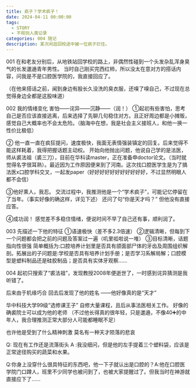 ```yaml
---
title: 疯子？学术疯子！
date: 2024-04-11 00:00:00
tags:
  - STORY
  - 不规则人类记录
categories: 004 随记
description: 某次闲逛回校途中被一位疯子拦住。
---
```

001
在和老友分别后，从地铁站回学校的路上，非偶然性碰到一个头发杂乱浑身臭气的长发邋遢青年男性。
当时自己刚买完西红柿，所以没太在意对方的搭话内容，问我是不是口腔医学院的，我直接回应了。

（在他来搭话之前，闻到身边有股长久没洗的臭衣服，还嗅了嗅自己，不过现在总觉得身边全都是这股味道）

002
我的情绪变化
害怕——诧异——沉静——（润！）
①起初有些害怕，思考自己是否应该直接逃离，后来选择了先聊几句稳住对方。且正好周边都是小摊贩，感觉自己大概率也不会太危险。（脑海中在想，我是社会主义接班人，和他一换一性价比极低）

② 他一直一直在疯狂提问，速度极快，我面无表情强装镇定的回复。后来觉得不能这样耗着，我得把握话题主动权。
 开始向他抛出问题，他说自己学的是法医，师从裘法祖（裘三刀），目前在华科读master，正在准备申doctor论文。（当时就觉得名字很耳熟）。最近因为工作原因便来到了河南。这次找口腔医学生是为了搞法医x口腔学科交叉，一起发paper（好好好好好好好好好好好，不过显然明眼人都不会信）

③他好熏人，我忍。
交流过程中，我推测他是一个“学术疯子”，可能记忆停留在了当年。（事实好像的确这样，详见下述）
还问了句“你是天才吗？”
但他没有直接应答。

④成功润！
感觉差不多稳住情绪，便说时间不早了自己还有事，顺利润了。

003
先描述一下他的特征
①语速极快（差不多2.3倍速）
②逻辑清晰，但每到下一个问题都会把之前的问题及答案过一遍（叽里呱啦说一堆）
③目标清晰，话题指向性很强
简单概括为:口腔培养计划里是否具有颌面部尸体的牙齿及周围组织解剖。拓展出的子问题是:学校是否具有培养计划手册；是否学习系解局解；口腔模型是塑料制品还是硅胶制品；是否具有实体牙观察……

004
起初只搜索了“裘法祖”，发现教授2008年便逝世了，一时感到诧异猜测是我听错了。

后来由于机缘巧合
回去后发现了他的姓名
——他好像真的是“天才”

华中科技大学99级“选修课王子”
自修大量课程，且后从事法医相关工作。
好像的确裘院士可以成为他的老师
（不过他长得真的很年轻，只是邋遢，不像40➕的中年人，我合理推测正常大部分人可能都睡眠不足）

也许他是受到了什么精神刺激
莫名有一种天才陨落的悲哀


Q: 现在有工作还是流落街头
A :我没细问，但是他的左手提着三个塑料袋，应该是正常途径购买的蔬菜和水果。


Q:你身上没穿什么很具特征的东西吧，他一下子就认出是口腔的？
​A:他在口腔医学院门口蹲人，班里不少同学也被问到了，也被大家提醒过了。但我当时在神游就直接应下了……

